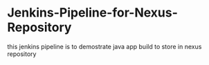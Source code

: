 # Jenkins-Pipeline-for-Nexus-Repository
this jenkins pipeline is to demostrate java app build to store in nexus repository
